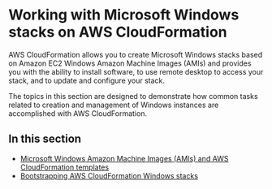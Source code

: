 # Working with Microsoft Windows stacks on AWS CloudFormation<a name="cfn-windows-stacks"></a>

AWS CloudFormation allows you to create Microsoft Windows stacks based on Amazon EC2 Windows Amazon Machine Images \(AMIs\) and provides you with the ability to install software, to use remote desktop to access your stack, and to update and configure your stack\.

The topics in this section are designed to demonstrate how common tasks related to creation and management of Windows instances are accomplished with AWS CloudFormation\.

## In this section<a name="w7466ab1c23c34b7"></a>
+ [Microsoft Windows Amazon Machine Images \(AMIs\) and AWS CloudFormation templates](cfn-windows-stacks-amis-and-templates.md)
+ [Bootstrapping AWS CloudFormation Windows stacks](cfn-windows-stacks-bootstrapping.md)